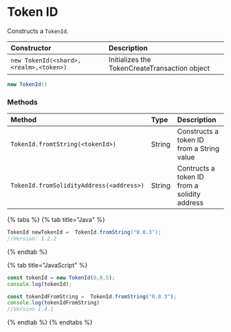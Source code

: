 # Token ID

Constructs a `TokenId`.

| Constructor | Description |
| :--- | :--- |
| `new TokenId(<shard>,<realm>,<token>)` | Initializes the TokenCreateTransaction object |

```java
new TokenId()
```

### Methods

| Method | Type | Description |
| :--- | :--- | :--- |
| `TokenId.fromtString(<tokenId>)` | String | Constructs a token ID from a String value |
| `TokenId.fromSolidityAddress(<address>)` | String | Contructs a token ID from a solidity address |

{% tabs %}
{% tab title="Java" %}
```java
TokenId newTokenId =  TokenId.fromString("0.0.3");
//Version: 1.2.2
```
{% endtab %}

{% tab title="JavaScript" %}
```javascript
const tokenId = new TokenId(0,0,5);
console.log(tokenId);

const tokenIdFromString =  TokenId.fromString("0.0.3");
console.log(tokenIdFromString)
//Version 1.4.1
```
{% endtab %}
{% endtabs %}





